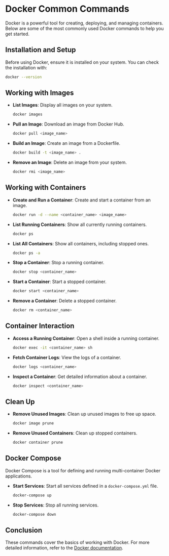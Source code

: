 # Docker Common Commands

Docker is a powerful tool for creating, deploying, and managing containers. Below are some of the most commonly used Docker commands to help you get started.

## Installation and Setup

Before using Docker, ensure it is installed on your system. You can check the installation with:

```sh
docker --version
```

## Working with Images

- **List Images**: Display all images on your system.
  ```sh
  docker images
  ```

- **Pull an Image**: Download an image from Docker Hub.
  ```sh
  docker pull <image_name>
  ```

- **Build an Image**: Create an image from a Dockerfile.
  ```sh
  docker build -t <image_name> .
  ```

- **Remove an Image**: Delete an image from your system.
  ```sh
  docker rmi <image_name>
  ```

## Working with Containers

- **Create and Run a Container**: Create and start a container from an image.
  ```sh
  docker run -d --name <container_name> <image_name>
  ```

- **List Running Containers**: Show all currently running containers.
  ```sh
  docker ps
  ```

- **List All Containers**: Show all containers, including stopped ones.
  ```sh
  docker ps -a
  ```

- **Stop a Container**: Stop a running container.
  ```sh
  docker stop <container_name>
  ```

- **Start a Container**: Start a stopped container.
  ```sh
  docker start <container_name>
  ```

- **Remove a Container**: Delete a stopped container.
  ```sh
  docker rm <container_name>
  ```

## Container Interaction

- **Access a Running Container**: Open a shell inside a running container.
  ```sh
  docker exec -it <container_name> sh
  ```

- **Fetch Container Logs**: View the logs of a container.
  ```sh
  docker logs <container_name>
  ```

- **Inspect a Container**: Get detailed information about a container.
  ```sh
  docker inspect <container_name>
  ```

## Clean Up

- **Remove Unused Images**: Clean up unused images to free up space.
  ```sh
  docker image prune
  ```

- **Remove Unused Containers**: Clean up stopped containers.
  ```sh
  docker container prune
  ```

## Docker Compose

Docker Compose is a tool for defining and running multi-container Docker applications.

- **Start Services**: Start all services defined in a `docker-compose.yml` file.
  ```sh
  docker-compose up
  ```

- **Stop Services**: Stop all running services.
  ```sh
  docker-compose down
  ```

## Conclusion

These commands cover the basics of working with Docker. For more detailed information, refer to the [Docker documentation](https://docs.docker.com/).
